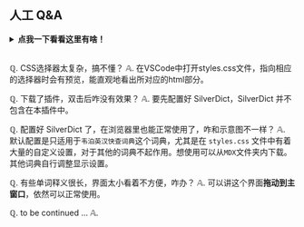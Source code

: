 

## 人工 Q&A


<details>
  <summary><b>点我一下看看这里有啥！</b></summary>
    假装有人问我😭
</details>
<br>

ℚ. CSS选择器太复杂，搞不懂？
𝔸. 在VSCode中打开styles.css文件，指向相应的选择器时会有预览，能直观地看出所对应的html部分。

ℚ. 下载了插件，双击后咋没有效果？
𝔸. 要先配置好 SilverDict，SilverDict 并不包含在本插件中。

ℚ. 配置好 SilverDict 了，在浏览器里也能正常使用了，咋和示意图不一样？
𝔸. 默认配置是只适用于`韦泊英汉快查词典`这个词典，尤其是在 `styles.css` 文件中有着大量的自定义设置，对于其他的词典不起作用。想使用可以从`MDX`文件夹内下载。其他词典自行调整显示设置。

ℚ. 有些单词释义很长，界面太小看着不方便，咋办？
𝔸. 可以讲这个界面**拖动到主窗口**，依然可以正常使用。

ℚ. to be continued ...
𝔸.
